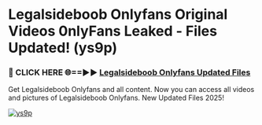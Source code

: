 # Legalsideboob Onlyfans Original Videos 0nlyFans Leaked - Files Updated! (ys9p)

<h3>🔴 CLICK HERE 🌐==►► <a href="https://tinyurl.com/ehrbuxhb" rel="nofollow">Legalsideboob Onlyfans Updated Files</a></h3>

Get Legalsideboob Onlyfans and all content. Now you can access all videos and pictures of Legalsideboob Onlyfans. New Updated Files 2025!

[![ys9p](https://i.imgur.com/lVYEuWS.gif)](https://tinyurl.com/ehrbuxhb)
